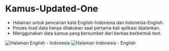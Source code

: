 # Kamus-Updated-One

- Halaman untuk pencarian kata English-Indonesia dan Indonesia-English.
- Proses load data hanya dilakukan saat pertama kali aplikasi dijalankan.
- Menggunakan data kamus yang bersumber dari berkas berbentuk text.

![Halaman English - Indonesia](https://github.com/wahyuirgan/Kamus-Updated-One/tree/master/screenshot/1.png)
![Halaman Indonesia - English](https://github.com/wahyuirgan/Kamus-Updated-One/tree/master/screenshot/2.png)
